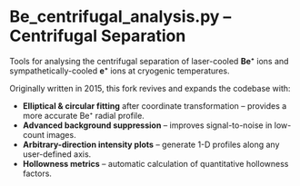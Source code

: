 # Be_centrifugal_analysis.py – Centrifugal Separation

Tools for analysing the centrifugal separation of laser-cooled **Be⁺** ions and sympathetically-cooled **e⁺** ions at cryogenic temperatures.

Originally written in 2015, this fork revives and expands the codebase with:

* **Elliptical & circular fitting** after coordinate transformation – provides a more accurate Be⁺ radial profile.
* **Advanced background suppression** – improves signal-to-noise in low-count images.
* **Arbitrary-direction intensity plots** – generate 1-D profiles along any user-defined axis.
* **Hollowness metrics** – automatic calculation of quantitative hollowness factors.